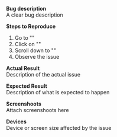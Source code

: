 **Bug description**<br>
A clear bug description

**Steps to Reproduce**
1. Go to ""
2. Click on ""
3. Scroll down to ""
4. Observe the issue

**Actual Result**<br>
Description of the actual issue

**Expected Result**<br>
Description of what is expected to happen

**Screenshoots**<br>
Attach screenshoots here

**Devices**<br>
Device or screen size affected by the issue

